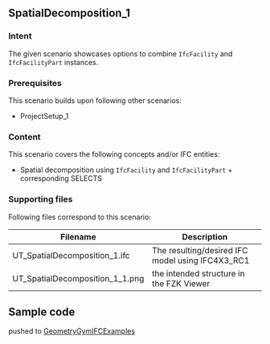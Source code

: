 
## SpatialDecomposition_1

### Intent

The given scenario showcases options to combine `IfcFacility` and `IfcFacilityPart` instances. 

### Prerequisites

This scenario builds upon following other scenarios:
- ProjectSetup_1

### Content

This scenario covers the following concepts and/or IFC entities:
- Spatial decomposition using `IfcFacility` and `IfcFacilityPart` + corresponding SELECTS

### Supporting files

Following files correspond to this scenario:

| Filename                          | Description                                      |
|-----------------------------------|--------------------------------------------------|
| UT_SpatialDecomposition_1.ifc     | The resulting/desired IFC model using IFC4X3_RC1 |
| UT_SpatialDecomposition_1_1.png   | the intended structure in the FZK Viewer         |


## Sample code
pushed to [GeometryGymIFCExamples](https://github.com/GeometryGym/GeometryGymIFCExamples) 
